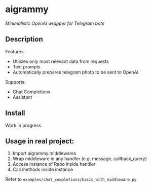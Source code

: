# aigrammy
_Minimalistic OpenAI wrapper for Telegram bots_ 

## Description
Features:
* Utilizes only most relevant data from requests
* Text prompts
* Automatically prepares telegram photo to be sent to OpenAI

Supports:
* Chat Completions
* Assistant

## Install
Work in progress

## Usage in real project:
1. Import aigrammy.middlewares
2. Wrap middleware in any handler (e.g. message, callback_query)
3. Access instance of Repo inside handler
4. Call methods inside instance

Refer to `examples/chat_completions/basic_with_middleware.py`
